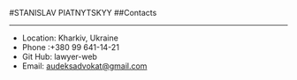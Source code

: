 #STANISLAV PIATNYTSKYY
##Contacts
**********
*	Location: Kharkiv, Ukraine
*   Phone :+380 99 641-14-21
*   Git Hub:  lawyer-web
*   Email: audeksadvokat@gmail.com
